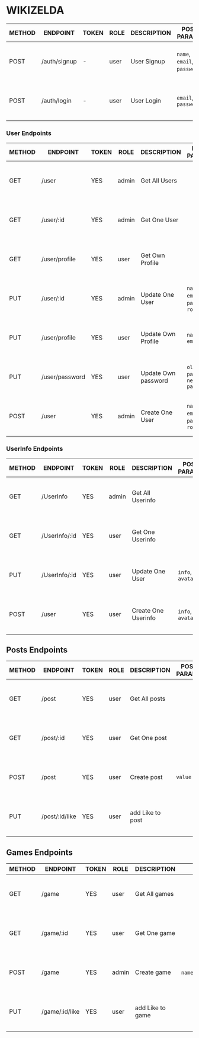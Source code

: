 # WIKIZELDA

METHOD | ENDPOINT         | TOKEN | ROLE | DESCRIPTION              | POST PARAMS                                     | RETURNS
-------|------------------|-------|------|--------------------------|-------------------------------------------------|--------------------
POST   | /auth/signup     | -     | user | User Signup              | `name`, `email`, `password`,                    | { message: `string`, result: `token` }
POST   | /auth/login      | -     | user | User Login               | `email`, `password`                             | { message: `string`, result: `token` }

### User Endpoints

METHOD | ENDPOINT         | TOKEN | ROLE | DESCRIPTION              | POST PARAMS                                     | RETURNS
-------|------------------|-------|------|--------------------------|-------------------------------------------------|--------------------
GET    | /user            | YES   | admin| Get All Users            |                                                 | { message: `string`, result: `array` }
GET    | /user/:id        | YES   | admin| Get One User             |                                                 | { message: `string`, result: `object` }
GET    | /user/profile    | YES   | user | Get Own Profile             |                                              | { message: `string`, result: `object` }
PUT    | /user/:id        | YES   | admin | Update One User          | `name`, `email`, `password`, `role`            | { message: `string`, result: `object` }
PUT    | /user/profile    | YES   | user | Update Own Profile          | `name`, `email`                              | { message: `string`, result: `object` }
PUT    | /user/password    | YES  | user | Update Own password         | `old password`, `new password`               | { message: `string`, result: `object` }
POST    | /user        | YES   | admin | Create One User          | `name`, `email`, `password`, `role`            | { message: `string`, result: `object` }

### UserInfo Endpoints

METHOD | ENDPOINT         | TOKEN | ROLE | DESCRIPTION              | POST PARAMS                                     | RETURNS
-------|------------------|-------|------|--------------------------|-------------------------------------------------|--------------------
GET    | /UserInfo            | YES   | admin| Get All Userinfo     |                                                 | { message: `string`, result: `array` }
GET    | /UserInfo/:id        | YES   | user| Get One Userinfo     |                                                 | { message: `string`, result: `object` }
PUT    | /UserInfo/:id        | YES   | user| Update One User      | `info`, `avatar`                                | { message: `string`, result: `object` }
POST   | /user                | YES   | user| Create One Userinfo  | `info`, `avatar`                                | { message: `string`, result: `object` }


## Posts Endpoints
METHOD | ENDPOINT         | TOKEN | ROLE | DESCRIPTION              | POST PARAMS                                     | RETURNS
-------|------------------|-------|------|--------------------------|-------------------------------------------------|--------------------
GET    | /post            | YES   | user | Get All posts            |                                                 | { message: `string`, result: `array` }
GET    | /post/:id         | YES   | user | Get One post           |                                                 | { message: `string`, result: `object` }
POST    | /post            | YES   | user | Create post            |  `value`                                        | { message: `string`, result: `object` }
PUT    | /post/:id/like     | YES   | user | add Like to post            |                                          | { message: `string`, result: `object` }


## Games Endpoints
METHOD | ENDPOINT         | TOKEN | ROLE | DESCRIPTION              | POST PARAMS                                     | RETURNS
-------|------------------|-------|------|--------------------------|-------------------------------------------------|--------------------
GET    | /game            | YES   | user | Get All games            |                                                 | { message: `string`, result: `array` }
GET    | /game/:id        | YES   | user | Get One game             |                                                 | { message: `string`, result: `object` }
POST   | /game            | YES   | admin | Create game              |  `name`,`launch_year`,`duration`,`dificulty`,`guide`,`game_image` | { message: `string`, result: `object` }
PUT    | /game/:id/like   | YES   | user | add Like to game         |                                                 | { message: `string`, result: `object` }




